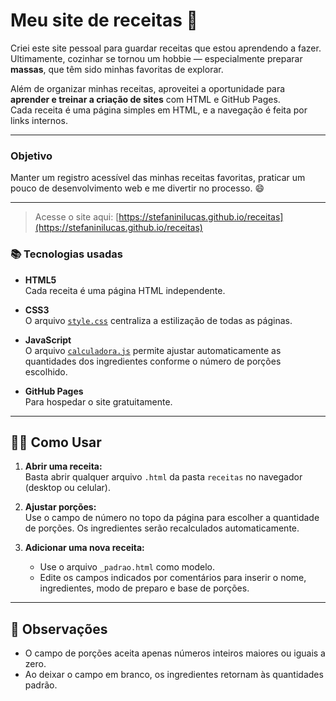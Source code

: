 # Meu site de receitas 🍝

Criei este site pessoal para guardar receitas que estou aprendendo a fazer.  
Ultimamente, cozinhar se tornou um hobbie — especialmente preparar **massas**, que têm sido minhas favoritas de explorar.

Além de organizar minhas receitas, aproveitei a oportunidade para **aprender e treinar a criação de sites** com HTML e GitHub Pages.  
Cada receita é uma página simples em HTML, e a navegação é feita por links internos.

---

### Objetivo

Manter um registro acessível das minhas receitas favoritas, praticar um pouco de desenvolvimento web e me divertir no processo. 😄

---

> Acesse o site aqui: [https://stefaninilucas.github.io/receitas](https://stefaninilucas.github.io/receitas)


### 📚 Tecnologias usadas

- **HTML5**  
  Cada receita é uma página HTML independente.

- **CSS3**  
  O arquivo [`style.css`](style.css) centraliza a estilização de todas as páginas.

- **JavaScript**  
  O arquivo [`calculadora.js`](calculadora.js) permite ajustar automaticamente as quantidades dos ingredientes conforme o número de porções escolhido.

- **GitHub Pages**  
  Para hospedar o site gratuitamente.

---

## 👨‍🏫 Como Usar

1. **Abrir uma receita:**  
   Basta abrir qualquer arquivo `.html` da pasta `receitas` no navegador (desktop ou celular).

2. **Ajustar porções:**  
   Use o campo de número no topo da página para escolher a quantidade de porções. Os ingredientes serão recalculados automaticamente.

3. **Adicionar uma nova receita:**  
   - Use o arquivo `_padrao.html` como modelo.
   - Edite os campos indicados por comentários para inserir o nome, ingredientes, modo de preparo e base de porções.

---

## 📝 Observações

- O campo de porções aceita apenas números inteiros maiores ou iguais a zero.  
- Ao deixar o campo em branco, os ingredientes retornam às quantidades padrão.
